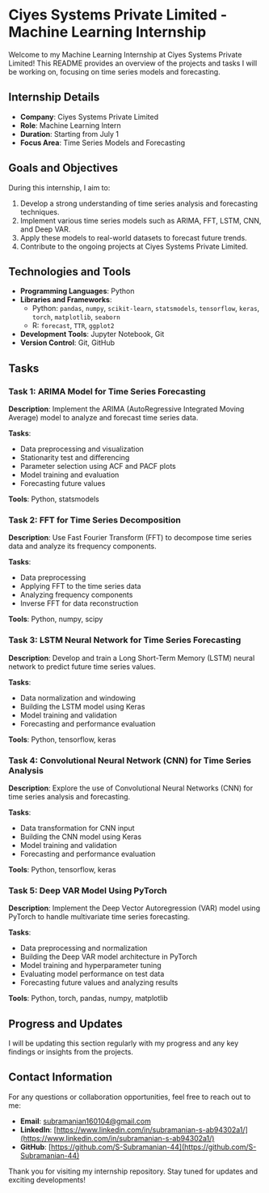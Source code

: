 # Ciyes Systems Private Limited - Machine Learning Internship

Welcome to my Machine Learning Internship at Ciyes Systems Private Limited! This README provides an overview of the projects and tasks I will be working on, focusing on time series models and forecasting.

## Internship Details

- **Company**: Ciyes Systems Private Limited
- **Role**: Machine Learning Intern
- **Duration**: Starting from July 1
- **Focus Area**: Time Series Models and Forecasting

## Goals and Objectives

During this internship, I aim to:
1. Develop a strong understanding of time series analysis and forecasting techniques.
2. Implement various time series models such as ARIMA, FFT, LSTM, CNN, and Deep VAR.
3. Apply these models to real-world datasets to forecast future trends.
4. Contribute to the ongoing projects at Ciyes Systems Private Limited.

## Technologies and Tools

- **Programming Languages**: Python
- **Libraries and Frameworks**:
  - Python: `pandas`, `numpy`, `scikit-learn`, `statsmodels`, `tensorflow`, `keras`, `torch`, `matplotlib`, `seaborn`
  - R: `forecast`, `TTR`, `ggplot2`
- **Development Tools**: Jupyter Notebook, Git
- **Version Control**: Git, GitHub

## Tasks

### Task 1: ARIMA Model for Time Series Forecasting

**Description**: Implement the ARIMA (AutoRegressive Integrated Moving Average) model to analyze and forecast time series data.

**Tasks**:
- Data preprocessing and visualization
- Stationarity test and differencing
- Parameter selection using ACF and PACF plots
- Model training and evaluation
- Forecasting future values

**Tools**: Python, statsmodels

### Task 2: FFT for Time Series Decomposition

**Description**: Use Fast Fourier Transform (FFT) to decompose time series data and analyze its frequency components.

**Tasks**:
- Data preprocessing
- Applying FFT to the time series data
- Analyzing frequency components
- Inverse FFT for data reconstruction

**Tools**: Python, numpy, scipy

### Task 3: LSTM Neural Network for Time Series Forecasting

**Description**: Develop and train a Long Short-Term Memory (LSTM) neural network to predict future time series values.

**Tasks**:
- Data normalization and windowing
- Building the LSTM model using Keras
- Model training and validation
- Forecasting and performance evaluation

**Tools**: Python, tensorflow, keras

### Task 4: Convolutional Neural Network (CNN) for Time Series Analysis

**Description**: Explore the use of Convolutional Neural Networks (CNN) for time series analysis and forecasting.

**Tasks**:
- Data transformation for CNN input
- Building the CNN model using Keras
- Model training and validation
- Forecasting and performance evaluation

**Tools**: Python, tensorflow, keras

### Task 5: Deep VAR Model Using PyTorch

**Description**: Implement the Deep Vector Autoregression (VAR) model using PyTorch to handle multivariate time series forecasting.

**Tasks**:
- Data preprocessing and normalization
- Building the Deep VAR model architecture in PyTorch
- Model training and hyperparameter tuning
- Evaluating model performance on test data
- Forecasting future values and analyzing results

**Tools**: Python, torch, pandas, numpy, matplotlib

## Progress and Updates

I will be updating this section regularly with my progress and any key findings or insights from the projects.

## Contact Information

For any questions or collaboration opportunities, feel free to reach out to me:

- **Email**: [ subramanian160104@gmail.com](mailto:subramanian160104@gmail.com)
- **LinkedIn**: [https://www.linkedin.com/in/subramanian-s-ab94302a1/](https://www.linkedin.com/in/subramanian-s-ab94302a1/)
- **GitHub**: [https://github.com/S-Subramanian-44](https://github.com/S-Subramanian-44)

Thank you for visiting my internship repository. Stay tuned for updates and exciting developments!
